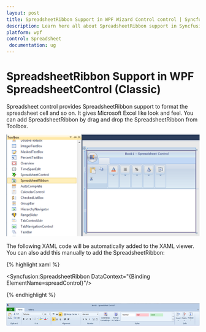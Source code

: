 ```yaml
---
layout: post
title: SpreadsheetRibbon Support in WPF Wizard Control control | Syncfusion
description: Learn here all about SpreadsheetRibbon support in Syncfusion WPF SpreadsheetControl (Classic) control and more.
platform: wpf
control: Spreadsheet
 documentation: ug
---
```


# SpreadsheetRibbon Support in WPF SpreadsheetControl (Classic)

Spreadsheet control provides SpreadsheetRibbon support to format the spreadsheet cell and so on. It gives Microsoft Excel like look and feel. You can add SpreadsheetRibbon by drag and drop the SpreadsheetRibbon from Toolbox.

![SpreadsheetRibbon-Support_img1](SpreadsheetRibbon-Support_images/SpreadsheetRibbon-Support_img1.png)


The following XAML code will be automatically added to the XAML viewer. You can also add this manually to add the SpreadsheetRibbon:

{% highlight xaml %}

<Syncfusion:SpreadsheetRibbon DataContext="{Binding ElementName=spreadControl}"/>

{% endhighlight %}

![SpreadsheetRibbon-Support_img2](SpreadsheetRibbon-Support_images/SpreadsheetRibbon-Support_img2.png)
